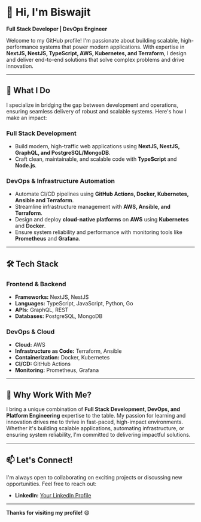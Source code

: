 # 👋 Hi, I'm Biswajit  
**Full Stack Developer | DevOps Engineer**  

Welcome to my GitHub profile! I'm passionate about building scalable, high-performance systems that power modern applications. With expertise in **NextJS, NestJS, TypeScript, AWS, Kubernetes, and Terraform**, I design and deliver end-to-end solutions that solve complex problems and drive innovation.  

---

## 🚀 **What I Do**  
I specialize in bridging the gap between development and operations, ensuring seamless delivery of robust and scalable systems. Here's how I make an impact:  

### **Full Stack Development**  
- Build modern, high-traffic web applications using **NextJS, NestJS, GraphQL, and PostgreSQL/MongoDB**.  
- Craft clean, maintainable, and scalable code with **TypeScript** and **Node.js**.  

### **DevOps & Infrastructure Automation**  
- Automate CI/CD pipelines using **GitHub Actions, Docker, Kubernetes, Ansible and Terraform**.  
- Streamline infrastructure management with **AWS, Ansible, and Terraform**.  
- Design and deploy **cloud-native platforms** on **AWS** using **Kubernetes** and **Docker**.  
- Ensure system reliability and performance with monitoring tools like **Prometheus** and **Grafana**.
  
---

## 🛠️ **Tech Stack**  
### **Frontend & Backend**  
- **Frameworks:** NextJS, NestJS  
- **Languages:** TypeScript, JavaScript, Python, Go
- **APIs:** GraphQL, REST  
- **Databases:** PostgreSQL, MongoDB  

### **DevOps & Cloud**  
- **Cloud:** AWS  
- **Infrastructure as Code:** Terraform, Ansible  
- **Containerization:** Docker, Kubernetes  
- **CI/CD:** GitHub Actions  
- **Monitoring:** Prometheus, Grafana  

---

## 🌟 **Why Work With Me?**  
I bring a unique combination of **Full Stack Development, DevOps, and Platform Engineering** expertise to the table. My passion for learning and innovation drives me to thrive in fast-paced, high-impact environments. Whether it's building scalable applications, automating infrastructure, or ensuring system reliability, I'm committed to delivering impactful solutions.  

---

## 📫 **Let's Connect!**  
I'm always open to collaborating on exciting projects or discussing new opportunities. Feel free to reach out:  
- **LinkedIn:** [Your LinkedIn Profile](https://www.linkedin.com/in/biswajitdev)  

---

**Thanks for visiting my profile!** 😄
